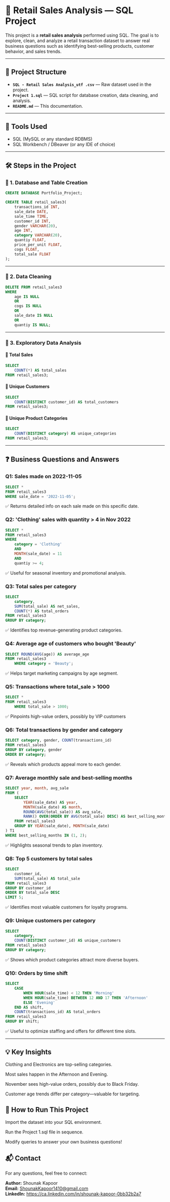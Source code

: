 
# 🛒 Retail Sales Analysis — SQL Project

This project is a **retail sales analysis** performed using SQL. The goal is to explore, clean, and analyze a retail transaction dataset to answer real business questions such as identifying best-selling products, customer behavior, and sales trends.

---

## 📁 Project Structure

- **`SQL - Retail Sales Analysis_utf .csv`** — Raw dataset used in the project.
- **`Project 1.sql`** — SQL script for database creation, data cleaning, and analysis.
- **`README.md`** — This documentation.

---

## 🧰 Tools Used

- SQL (MySQL or any standard RDBMS)
- SQL Workbench / DBeaver (or any IDE of choice)

---

## 🛠️ Steps in the Project

### 🔹 1. Database and Table Creation

```sql
CREATE DATABASE Portfolio_Project;

CREATE TABLE retail_sales3(
	transactions_id INT,
	sale_date DATE,
	sale_time TIME,
	customer_id INT,
	gender VARCHAR(20),
	age INT,
	category VARCHAR(20),
	quantiy FLOAT,
	price_per_unit FLOAT,
	cogs FLOAT,
	total_sale FLOAT
);
```

---

### 🔹 2. Data Cleaning

```sql
DELETE FROM retail_sales3
WHERE
	age IS NULL
	OR
	cogs IS NULL
	OR
	sale_date IS NULL
	OR
	quantiy IS NULL;
```

---

### 🔹 3. Exploratory Data Analysis

#### 🔸 Total Sales

```sql
SELECT
	COUNT(*) AS total_sales
FROM retail_sales3;
```

#### 🔸 Unique Customers

```sql
SELECT
	COUNT(DISTINCT customer_id) AS total_customers
FROM retail_sales3;
```

#### 🔸 Unique Product Categories

```sql
SELECT
	COUNT(DISTINCT category) AS unique_categories
FROM retail_sales3;
```

---

## ❓ Business Questions and Answers

### Q1: Sales made on 2022-11-05

```sql
SELECT *
FROM retail_sales3
WHERE sale_date = '2022-11-05';
```
✅ Returns detailed info on each sale made on this specific date.

### Q2: 'Clothing' sales with quantity > 4 in Nov 2022

```sql
SELECT *
FROM retail_sales3
WHERE
	category = 'Clothing'
	AND
	MONTH(sale_date) = 11
	AND
	quantiy >= 4;
```
✅ Useful for seasonal inventory and promotional analysis.

### Q3: Total sales per category

```sql
SELECT
	category,
	SUM(total_sale) AS net_sales,
	COUNT(*) AS total_orders
FROM retail_sales3
GROUP BY category;
```
✅ Identifies top revenue-generating product categories.

### Q4: Average age of customers who bought 'Beauty'

```sql
SELECT ROUND(AVG(age)) AS average_age
FROM retail_sales3
	WHERE category = 'Beauty';
```
✅ Helps target marketing campaigns by age segment.

### Q5: Transactions where total_sale > 1000

```sql
SELECT *
FROM retail_sales3
	WHERE total_sale > 1000;
```
✅ Pinpoints high-value orders, possibly by VIP customers

### Q6: Total transactions by gender and category

```sql
SELECT category, gender, COUNT(transactions_id)
FROM retail_sales3
GROUP BY category, gender
ORDER BY category;
```
✅ Reveals which products appeal more to each gender.

### Q7: Average monthly sale and best-selling months

```sql
SELECT year, month, avg_sale
FROM (
	SELECT
		YEAR(sale_date) AS year,
		MONTH(sale_date) AS month,
		ROUND(AVG(total_sale)) AS avg_sale,
		RANK() OVER(ORDER BY AVG(total_sale) DESC) AS best_selling_months
	FROM retail_sales3
	GROUP BY YEAR(sale_date), MONTH(sale_date)
) T1
WHERE best_selling_months IN (1, 2);
```
✅ Highlights seasonal trends to plan inventory.

### Q8: Top 5 customers by total sales

```sql
SELECT
	customer_id,
	SUM(total_sale) AS total_sale
FROM retail_sales3
GROUP BY customer_id
ORDER BY total_sale DESC
LIMIT 5;
```
✅ Identifies most valuable customers for loyalty programs.

### Q9: Unique customers per category

```sql
SELECT
	category,
	COUNT(DISTINCT customer_id) AS unique_customers
FROM retail_sales3
GROUP BY category;
```
✅ Shows which product categories attract more diverse buyers.

### Q10: Orders by time shift

```sql
SELECT 
	CASE
		WHEN HOUR(sale_time) < 12 THEN 'Morning'
		WHEN HOUR(sale_time) BETWEEN 12 AND 17 THEN 'Afternoon'
		ELSE 'Evening'
	END AS shift,
	COUNT(transactions_id) AS total_orders
FROM retail_sales3
GROUP BY shift;
```
✅ Useful to optimize staffing and offers for different time slots.

---
## 💡 Key Insights

Clothing and Electronics are top-selling categories.

Most sales happen in the Afternoon and Evening.

November sees high-value orders, possibly due to Black Friday.

Customer age trends differ per category—valuable for targeting.

## 📌 How to Run This Project

Import the dataset into your SQL environment.

Run the Project 1.sql file in sequence.

Modify queries to answer your own business questions!

## 📬 Contact

For any questions, feel free to connect:

**Author:** Shounak Kapoor  
**Email:** ShounakKapoor1410@gmail.com  
**LinkedIn:** https://ca.linkedin.com/in/shounak-kapoor-0bb32b2a7  

